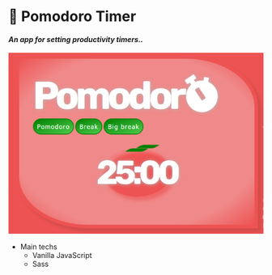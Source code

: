# :tomato: Pomodoro Timer

#### *An app for setting productivity timers..*

![screenshot](/src/image/screenshot.png)

* Main techs
  * Vanilla JavaScript
  * Sass
